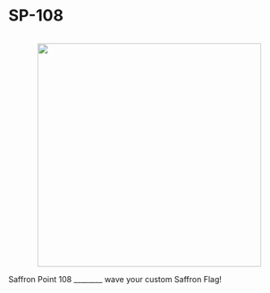 # SP-108

![]()
<p align="center" >
  <img src="https://github.com/SxNade/SP-108/blob/main/images/sp108.png" width="400"/>
</p>
Saffron Point 108 ________  wave your custom Saffron Flag!

